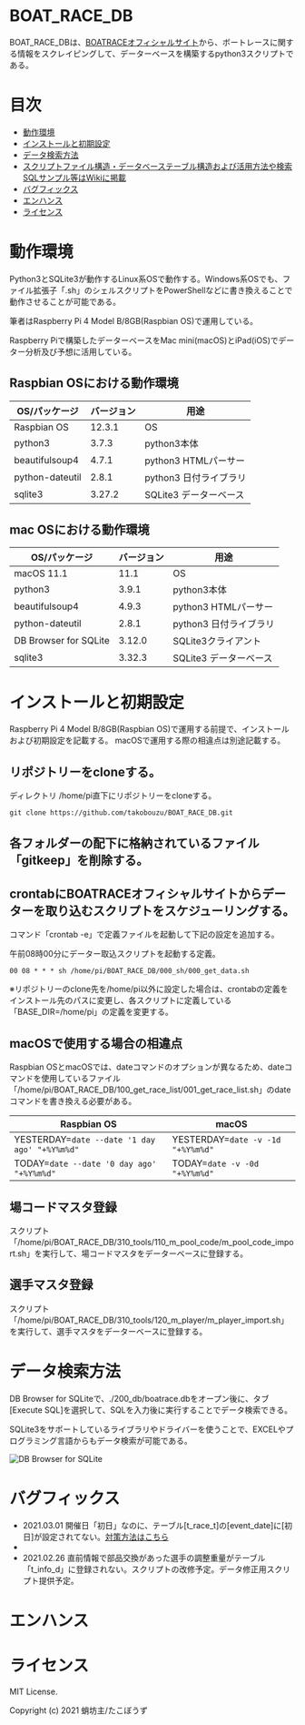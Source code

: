 # BOAT_RACE_DB

BOAT_RACE_DBは、[BOATRACEオフィシャルサイト](https://www.boatrace.jp/)から、ボートレースに関する情報をスクレイピングして、データーベースを構築するpython3スクリプトである。

# 目次

- [動作環境](#動作環境)
- [インストールと初期設定](#インストールと初期設定)
- [データ検索方法](#データ検索方法)
- [スクリプトファイル構造・データベーステーブル構造および活用方法や検索SQLサンプル等はWikiに掲載](https://github.com/takobouzu/BOAT_RACE_DB/wiki)
- [バグフィックス](#バグフィックス)
- [エンハンス](#エンハンス)
- [ライセンス](#ライセンス)

# 動作環境

Python3とSQLite3が動作するLinux系OSで動作する。Windows系OSでも、ファイル拡張子「.sh」のシェルスクリプトをPowerShellなどに書き換えることで動作させることが可能である。

筆者はRaspberry Pi 4 Model B/8GB(Raspbian OS)で運用している。

Raspberry Piで構築したデーターベースをMac mini(macOS)とiPad(iOS)でデーター分析及び予想に活用している。

## Raspbian OSにおける動作環境

| OS/パッケージ      | バージョン | 用途                   |
| ------------------ | ---------- | ---------------------- |
| Raspbian OS        | 12.3.1     | OS                     |
| python3            | 3.7.3      | python3本体            |
| beautifulsoup4     | 4.7.1      | python3 HTMLパーサー   |
| python-dateutil    | 2.8.1      | python3 日付ライブラリ |
| sqlite3            | 3.27.2     | SQLite3 データーベース |

## mac OSにおける動作環境
| OS/パッケージ         | バージョン | 用途                   |
| --------------------- | ---------- | ---------------------- |
| macOS 11.1            | 11.1       | OS                     |
| python3               | 3.9.1      | python3本体            |
| beautifulsoup4        | 4.9.3      | python3 HTMLパーサー   |
| python-dateutil       | 2.8.1      | python3 日付ライブラリ |
| DB Browser for SQLite | 3.12.0     | SQLite3クライアント    |
| sqlite3               | 3.32.3     | SQLite3 データーベース |

# インストールと初期設定
Raspberry Pi 4 Model B/8GB(Raspbian OS)で運用する前提で、インストールおよび初期設定を記載する。
macOSで運用する際の相違点は別途記載する。

## リポジトリーをcloneする。
ディレクトリ /home/pi直下にリポジトリーをcloneする。

```
git clone https://github.com/takobouzu/BOAT_RACE_DB.git
```

## 各フォルダーの配下に格納されているファイル「gitkeep」を削除する。

## crontabにBOATRACEオフィシャルサイトからデーターを取り込むスクリプトをスケジューリングする。
コマンド「crontab -e」で定義ファイルを起動して下記の設定を追加する。

午前08時00分にデーター取込スクリプトを起動する定義。
```
00 08 * * * sh /home/pi/BOAT_RACE_DB/000_sh/000_get_data.sh
```
※リポジトリーのclone先を/home/pi以外に設定した場合は、crontabの定義をインストール先のパスに変更し、各スクリプトに定義している「BASE_DIR=/home/pi」の定義を変更する。

## macOSで使用する場合の相違点

Raspbian OSとmacOSでは、dateコマンドのオプションが異なるため、dateコマンドを使用しているファイル「/home/pi/BOAT_RACE_DB/100_get_race_list/001_get_race_list.sh」のdateコマンドを書き換える必要がある。

| Raspbian OS   | macOS             |
| ------------- | ---------------- |
|YESTERDAY=`date --date '1 day ago' "+%Y%m%d"`|YESTERDAY=`date -v -1d "+%Y%m%d"`|
|TODAY=`date --date '0 day ago' "+%Y%m%d"`    |TODAY=`date -v -0d "+%Y%m%d"`|

## 場コードマスタ登録
スクリプト「/home/pi/BOAT_RACE_DB/310_tools/110_m_pool_code/m_pool_code_import.sh」を実行して、場コードマスタをデーターベースに登録する。

## 選手マスタ登録
スクリプト「/home/pi/BOAT_RACE_DB/310_tools/120_m_player/m_player_import.sh」を実行して、選手マスタをデーターベースに登録する。


# データ検索方法

DB Browser for SQLiteで、./200_db/boatrace.dbをオープン後に、タブ[Execute SQL]を選択して、SQLを入力後に実行することでデータ検索できる。

SQLite3をサポートしているライブラリやドライバーを使うことで、EXCELやプログラミング言語からもデータ検索が可能である。

![DB Browser for SQLite](https://user-images.githubusercontent.com/24547343/82280700-6c70d980-99ca-11ea-937d-0517dbba0967.jpg)

# バグフィックス

* 2021.03.01 開催日「初日」なのに、テーブル[t_race_t]の[event_date]に[初日]が設定されてない。[対策方法はこちら](https://github.com/takobouzu/BOAT_RACE_DB/wiki/3006.テーブルt_race_tのevent_dateに「初日」が設定されない場合のデータパッチ)
* 
* 2021.02.26 直前情報で部品交換があった選手の調整重量がテーブル「t_info_d」に登録されない。スクリプトの改修予定。データ修正用スクリプト提供予定。

# エンハンス

# ライセンス

MIT License.

Copyright (c) 2021 蛸坊主/たこぼうず

